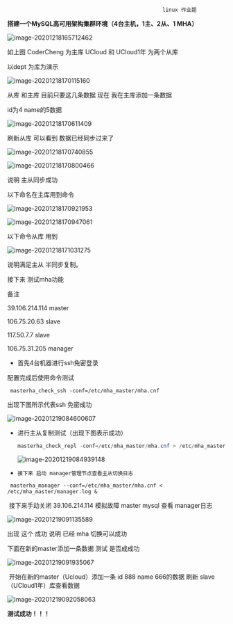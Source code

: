                                                       linux 作业题

**搭建一个MySQL高可用架构集群环境（4台主机，1主、2从、1 MHA）**



![image-20201218165712462](https://gitee.com/adc123321/blog_img/raw/master/image/202012/18/165713-354069.png)

 如上图 CoderCheng 为主库    UCloud  和 UCloud1年  为两个从库

以dept 为库为演示    

![image-20201218170115160](https://gitee.com/adc123321/blog_img/raw/master/image/202012/18/170115-644437.png)

  从库 和主库 目前只要这几条数据  现在 我在主库添加一条数据

id为4	name的5数据



![image-20201218170611409](https://gitee.com/adc123321/blog_img/raw/master/image/202012/18/171449-724149.png)



刷新从库 可以看到 数据已经同步过来了 



![image-20201218170740855](https://gitee.com/adc123321/blog_img/raw/master/image/202012/18/171436-319152.png)



![image-20201218170800466](https://gitee.com/adc123321/blog_img/raw/master/image/202012/18/170801-195533.png)

说明 主从同步成功

 以下命名在主库用到命令



![image-20201218170921953](https://gitee.com/adc123321/blog_img/raw/master/image/202012/18/170922-801950.png)

![image-20201218170947061](https://gitee.com/adc123321/blog_img/raw/master/image/202012/18/170947-620462.png)

以下命令从库 用到

![image-20201218171031275](https://gitee.com/adc123321/blog_img/raw/master/image/202012/18/171031-566571.png)

说明满足主从 半同步复制。

  

 接下来 测试mha功能  

备注  

39.106.214.114  master

106.75.20.63     slave

117.50.7.7     slave

106.75.31.205   manager 

-  首先4台机器进行ssh免密登录  

  配置完成后使用命令测试

  

  ```shell
   masterha_check_ssh -conf=/etc/mha_master/mha.cnf
  ```

  出现下图所示代表ssh 免密成功

![image-20201219084600607](https://gitee.com/adc123321/blog_img/raw/master/image/202012/19/090608-553293.png)

- 进行主从复制测试（出现下图表示成功）

  ```powershell
  masterha_check_repl -conf=/etc/mha_master/mha.cnf > /etc/mha_master/manager.log &
  ```

  ![image-20201219084939148](https://gitee.com/adc123321/blog_img/raw/master/image/202012/19/084940-376922.png)
-     接下来 启动 manager管理节点查看主从切换日志

```shell
 masterha_manager --conf=/etc/mha_master/mha.cnf < /etc/mha_master/manager.log &
```

​       接下来手动关闭  39.106.214.114  模拟故障  master mysql  查看 manager日志

![image-20201219091135589](https://gitee.com/adc123321/blog_img/raw/master/image/202012/19/091136-580829.png)

  出现  这个 成功 说明   已经  mha 切换可以成功

   下面在新的master添加一条数据 测试 是否成成功



![image-20201219091935067](https://gitee.com/adc123321/blog_img/raw/master/image/202012/19/091935-930142.png)



​    开始在新的master（Ucloud）添加一条 id 888  name 666的数据  刷新 slave （UCloud1年）库查看数据  

![image-20201219092058063](https://gitee.com/adc123321/blog_img/raw/master/image/202012/19/092100-605003.png)



**测试成功！！！**